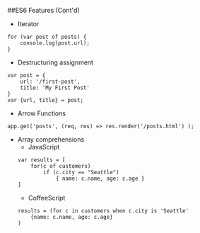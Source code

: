 ##ES6 Features (Cont'd)
- Iterator
```
for (var post of posts) {
    console.log(post.url);
}
```
- Destructuring assignment
```
var post = {
    url: '/first-post',
    title: 'My First Post'
}
var {url, title} = post;
```
- Arrow Functions
```
app.get('posts', (req, res) => res.render('/posts.html') );
```
- Array comprehensions
    - JavaScript
    ```
    var results = [
        for(c of customers)
            if (c.city == "Seattle")
                { name: c.name, age: c.age }
    ]
    ```
    - CoffeeScript
    ```
    results = (for c in customers when c.city is 'Seattle'
        {name: c.name, age: c.age}
    )
    ```
